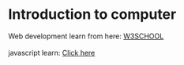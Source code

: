 # Introduction to computer

Web development learn from here: <a href="www.w3school.com">W3SCHOOL</a><br><br>
javascript learn: <a href="www.javascript.info"> Click here</a>
